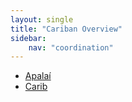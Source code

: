 ```yaml
---
layout: single
title: "Cariban Overview"
sidebar:
    nav: "coordination"
---
```


- [Apalaí](/coordination/cfiles/apalai.pdf)
- [Carib](/coordination/cfiles/carib.pdf)
